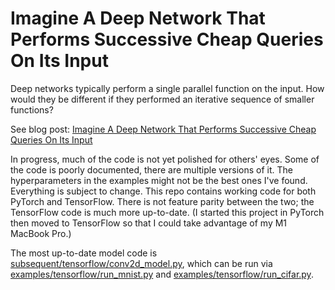 # Imagine A Deep Network That Performs Successive Cheap Queries On Its Input

Deep networks typically perform a single parallel function on the input. How would they be different if they performed an iterative sequence of smaller functions?

See blog post: [Imagine A Deep Network That Performs Successive Cheap Queries On Its Input]()

In progress, much of the code is not yet polished for others' eyes. Some of the code is poorly documented, there are multiple versions of it. The hyperparameters in the examples might not be the best ones I've found. Everything is subject to change. This repo contains working code for both PyTorch and TensorFlow. There is not feature parity between the two; the TensorFlow code is much more up-to-date. (I started this project in PyTorch then moved to TensorFlow so that I could take advantage of my M1 MacBook Pro.)

The most up-to-date model code is [subsequent/tensorflow/conv2d_model.py](subsequent/tensorflow/conv2d_model.py), which can be run via [examples/tensorflow/run_mnist.py](examples/tensorflow/run_mnist.py) and [examples/tensorflow/run_cifar.py](examples/tensorflow/run_cifar.py).
